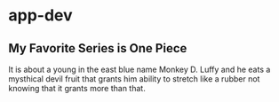 # app-dev
## My Favorite Series is One Piece

It is about a young in the east blue name Monkey D. Luffy and he eats a mysthical devil fruit that grants him ability to stretch like a rubber not knowing that it grants more than that.
